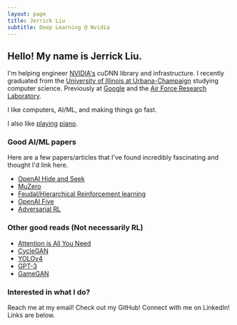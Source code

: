 ```yaml
---
layout: page
title: Jerrick Liu
subtitle: Deep Learning @ Nvidia
---
```


## Hello! My name is Jerrick Liu.

I'm helping engineer [NVIDIA's](https://www.nvidia.com/en-us/) cuDNN library and infrastructure. I recently graduated from the [University of Illinois at Urbana-Champaign](https://cs.illinois.edu/) studying computer science. Previously at [Google](https://cloud.google.com/vertex-ai) and the [Air Force Research Laboratory](https://www.afrl.af.mil/).

I like computers, AI/ML, and making things go fast.

I also like [playing](assets/audio/AudioExport.m4a) [piano](assets/audio/AudioExport-2.m4a).

### Good AI/ML papers

Here are a few papers/articles that I've found incredibly fascinating and thought I'd link here.

- [OpenAI Hide and Seek](https://openai.com/blog/emergent-tool-use/)
- [MuZero](https://deepmind.com/blog/article/muzero-mastering-go-chess-shogi-and-atari-without-rules)
- [Feudal/Hierarchical Reinforcement learning](https://arxiv.org/abs/1703.01161)
- [OpenAI Five](https://openai.com/projects/five/)
- [Adversarial RL](https://openreview.net/pdf?id=HJgEMpVFwB)

### Other good reads (Not necessarily RL)

- [Attention is All You Need](https://arxiv.org/abs/1706.03762)
- [CycleGAN](https://junyanz.github.io/CycleGAN/)
- [YOLOv4](https://arxiv.org/abs/2004.10934)
- [GPT-3](https://arxiv.org/pdf/2005.14165.pdf)
- [GameGAN](https://arxiv.org/pdf/2005.12126.pdf)

### Interested in what I do?

Reach me at my email! Check out my GitHub! Connect with me on LinkedIn! Links are below.

